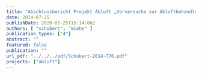 ```yaml
---
title: "Abschlussbericht Projekt Abluft „Vorversuche zur Abluftbehandlung auf der Kläranlage Schönerlinde“"
date: 2014-07-25
publishDate: 2020-05-25T15:14:06Z
authors: [ "schubert", "miehe" ]
publication_types: ["4"]
abstract: ""
featured: false
publication: ""
url_pdf: "../../../pdf/Schubert-2014-776.pdf"
projects: ["abluft"]
---
```


